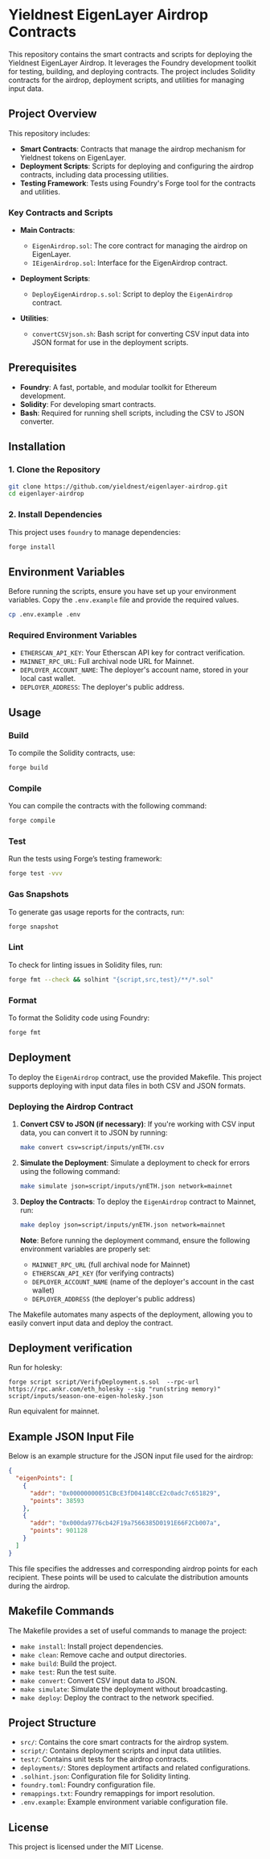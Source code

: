 # Yieldnest EigenLayer Airdrop Contracts

This repository contains the smart contracts and scripts for deploying the Yieldnest EigenLayer Airdrop. It leverages the Foundry development toolkit for testing, building, and deploying contracts. The project includes Solidity contracts for the airdrop, deployment scripts, and utilities for managing input data.

## Project Overview

This repository includes:

- **Smart Contracts**: Contracts that manage the airdrop mechanism for Yieldnest tokens on EigenLayer.
- **Deployment Scripts**: Scripts for deploying and configuring the airdrop contracts, including data processing utilities.
- **Testing Framework**: Tests using Foundry's Forge tool for the contracts and utilities.

### Key Contracts and Scripts

- **Main Contracts**:
  - `EigenAirdrop.sol`: The core contract for managing the airdrop on EigenLayer.
  - `IEigenAirdrop.sol`: Interface for the EigenAirdrop contract.

- **Deployment Scripts**:
  - `DeployEigenAirdrop.s.sol`: Script to deploy the `EigenAirdrop` contract.

- **Utilities**:
  - `convertCSVjson.sh`: Bash script for converting CSV input data into JSON format for use in the deployment scripts.

## Prerequisites

- **Foundry**: A fast, portable, and modular toolkit for Ethereum development.
- **Solidity**: For developing smart contracts.
- **Bash**: Required for running shell scripts, including the CSV to JSON converter.

## Installation

### 1. Clone the Repository

```bash
git clone https://github.com/yieldnest/eigenlayer-airdrop.git
cd eigenlayer-airdrop
```

### 2. Install Dependencies

This project uses `foundry` to manage dependencies:

```bash
forge install
```

## Environment Variables

Before running the scripts, ensure you have set up your environment variables. Copy the `.env.example` file and provide the required values.

```bash
cp .env.example .env
```

### Required Environment Variables

- `ETHERSCAN_API_KEY`: Your Etherscan API key for contract verification.
- `MAINNET_RPC_URL`: Full archival node URL for Mainnet.
- `DEPLOYER_ACCOUNT_NAME`: The deployer's account name, stored in your local cast wallet.
- `DEPLOYER_ADDRESS`: The deployer's public address.

## Usage

### Build

To compile the Solidity contracts, use:

```bash
forge build
```

### Compile

You can compile the contracts with the following command:

```bash
forge compile
```

### Test

Run the tests using Forge’s testing framework:

```bash
forge test -vvv
```

### Gas Snapshots

To generate gas usage reports for the contracts, run:

```bash
forge snapshot
```

### Lint

To check for linting issues in Solidity files, run:

```bash
forge fmt --check && solhint "{script,src,test}/**/*.sol"
```

### Format

To format the Solidity code using Foundry:

```bash
forge fmt
```

## Deployment

To deploy the `EigenAirdrop` contract, use the provided Makefile. This project supports deploying with input data files in both CSV and JSON formats.

### Deploying the Airdrop Contract

1. **Convert CSV to JSON (if necessary)**:
   If you're working with CSV input data, you can convert it to JSON by running:

   ```bash
   make convert csv=script/inputs/ynETH.csv
   ```

2. **Simulate the Deployment**:
   Simulate a deployment to check for errors using the following command:

   ```bash
   make simulate json=script/inputs/ynETH.json network=mainnet
   ```

3. **Deploy the Contracts**:
   To deploy the `EigenAirdrop` contract to Mainnet, run:

   ```bash
   make deploy json=script/inputs/ynETH.json network=mainnet
   ```

   **Note**: Before running the deployment command, ensure the following environment variables are properly set:
   - `MAINNET_RPC_URL` (full archival node for Mainnet)
   - `ETHERSCAN_API_KEY` (for verifying contracts)
   - `DEPLOYER_ACCOUNT_NAME` (name of the deployer's account in the cast wallet)
   - `DEPLOYER_ADDRESS` (the deployer's public address)

The Makefile automates many aspects of the deployment, allowing you to easily convert input data and deploy the contract.

## Deployment verification

Run for holesky:

```forge script script/VerifyDeployment.s.sol  --rpc-url  https://rpc.ankr.com/eth_holesky --sig "run(string memory)" script/inputs/season-one-eigen-holesky.json```

Run equivalent for mainnet.

## Example JSON Input File

Below is an example structure for the JSON input file used for the airdrop:

```json
{
  "eigenPoints": [
    {
      "addr": "0x00000000051CBcE3fD04148CcE2c0adc7c651829",
      "points": 38593
    },
    {
      "addr": "0x000da9776cb42F19a7566385D0191E66F2Cb007a",
      "points": 901128
    }
  ]
}
```

This file specifies the addresses and corresponding airdrop points for each recipient. These points will be used to calculate the distribution amounts during the airdrop.

## Makefile Commands

The Makefile provides a set of useful commands to manage the project:

- `make install`: Install project dependencies.
- `make clean`: Remove cache and output directories.
- `make build`: Build the project.
- `make test`: Run the test suite.
- `make convert`: Convert CSV input data to JSON.
- `make simulate`: Simulate the deployment without broadcasting.
- `make deploy`: Deploy the contract to the network specified.

## Project Structure

- `src/`: Contains the core smart contracts for the airdrop system.
- `script/`: Contains deployment scripts and input data utilities.
- `test/`: Contains unit tests for the airdrop contracts.
- `deployments/`: Stores deployment artifacts and related configurations.
- `.solhint.json`: Configuration file for Solidity linting.
- `foundry.toml`: Foundry configuration file.
- `remappings.txt`: Foundry remappings for import resolution.
- `.env.example`: Example environment variable configuration file.

## License

This project is licensed under the MIT License.
